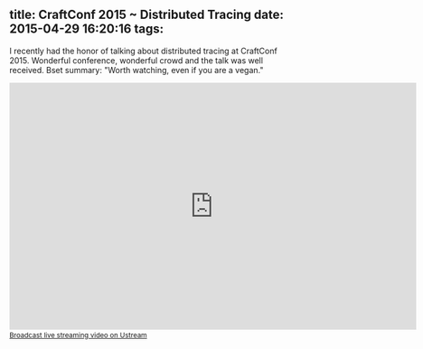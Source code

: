 title: CraftConf 2015 ~ Distributed Tracing
date: 2015-04-29 16:20:16
tags:
---
I recently had the honor of talking about distributed tracing at
CraftConf 2015.  Wonderful conference, wonderful crowd and the talk was
well received.  Bset summary: "Worth watching, even if you are a vegan."

<iframe width="720" height="437" src="http://www.ustream.tv/embed/recorded/61488592?v=3&amp;wmode=direct" scrolling="no" frameborder="0" style="border: 0px none transparent;">    </iframe>
<br /><a href="http://www.ustream.tv" style="font-size: 12px; line-height: 20px; font-weight: normal; text-align: left;" target="_blank">Broadcast live streaming video on Ustream</a>
